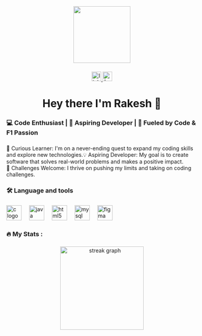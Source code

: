 ﻿<div align="center">
  <img height="150" src="https://user-images.githubusercontent.com/75851313/151668395-5591532b-28da-46a6-9476-7c9694bcb60e.gif"  />
</div>

###

<div align="center">
   <a href="https://www.linkedin.com/in/rakesh-hegde-bab0a825b/">
  <img src="https://img.shields.io/static/v1?message=LinkedIn&logo=linkedin&label=&color=0077B5&logoColor=white&labelColor=&style=for-the-badge" height="25" alt="linkedin logo"  />
  </a>
  <a href="https://www.hackerrank.com/profile/rakeshhegde305">
  <img src="https://img.shields.io/static/v1?message=HackerRank&logo=hackerrank&label=&color=2EC866&logoColor=white&labelColor=&style=for-the-badge" height="25" alt="hackerrank logo"  />
  </a>
</div>

###

<h1 align="center">Hey there I'm Rakesh 👋</h1>

###

<h3 align="left">💻 Code Enthusiast | 🚀 Aspiring Developer | 🏁 Fueled by Code & F1 Passion</h3>

###

<p align="left">🧠 Curious Learner: I'm on a never-ending quest to expand my coding skills and explore new technologies.💡 Aspiring Developer: My goal is to create software that solves real-world problems and makes a positive impact. <br>🎯 Challenges Welcome: I thrive on pushing my limits and taking on coding challenges.</p></p>

###

<h3 align="left">🛠 Language and tools</h3>

###

<div align="left">
  <img src="https://cdn.jsdelivr.net/gh/devicons/devicon/icons/c/c-original.svg" height="40" alt="c logo"  />
  <img width="12" />
  <img src="https://cdn.jsdelivr.net/gh/devicons/devicon/icons/java/java-original.svg" height="40" alt="java logo"  />
  <img width="12" />
  <img src="https://cdn.jsdelivr.net/gh/devicons/devicon/icons/html5/html5-original.svg" height="40" alt="html5 logo"  />
  <img width="12" />
  <img src="https://cdn.jsdelivr.net/gh/devicons/devicon/icons/mysql/mysql-original.svg" height="40" alt="mysql logo"  />
  <img width="12" />
  <img src="https://cdn.jsdelivr.net/gh/devicons/devicon/icons/figma/figma-original.svg" height="40" alt="figma logo"  />
</div>

###

<h3 align="left">🔥   My Stats :</h3>

###

<div align="center">
  <img src="https://streak-stats.demolab.com?user=Rakesh032004&locale=en&mode=daily&theme=dark&hide_border=false&border_radius=5&order=3" height="220" alt="streak graph"  />
</div>

###
